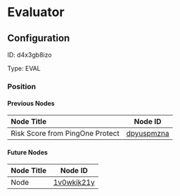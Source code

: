 # Evaluator
## Configuration
ID:  d4x3gb8izo

Type: EVAL 








### Position

#### Previous Nodes
| Node Title | Node ID |
| :------------- | ------------ |
| Risk Score from PingOne Protect | [dpyuspmzna](./dpyuspmzna.md) | 
 
 #### Future Nodes
| Node Title | Node ID |
| :------------- | ------------ |
| Node |[1v0wkik21y](./1v0wkik21y.md) | 